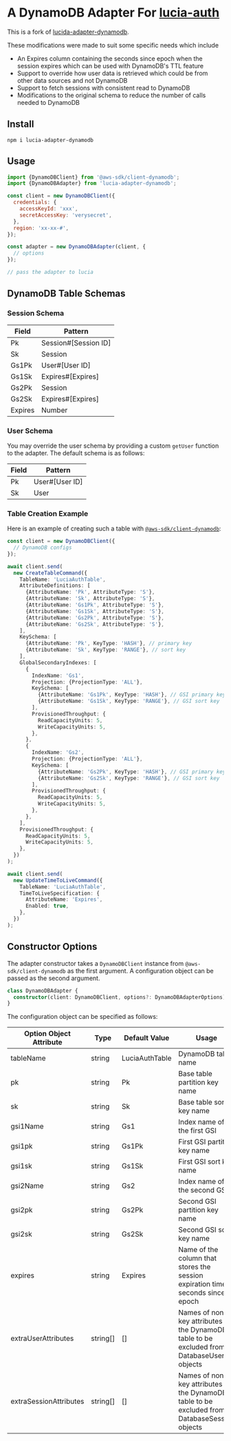 # A DynamoDB Adapter For [lucia-auth](https://github.com/lucia-auth/lucia)

This is a fork of [lucida-adapter-dynamodb](https://github.com/choutianxius/lucia-adapter-dynamodb).

These modifications were made to suit some specific needs which include

- An Expires column containing the seconds since epoch when the session expires which can be used with DynamoDB's TTL feature
- Support to override how user data is retrieved which could be from other data sources and not DynamoDB
- Support to fetch sessions with consistent read to DynamoDB
- Modifications to the original schema to reduce the number of calls needed to DynamoDB

## Install

```shell
npm i lucia-adapter-dynamodb
```

## Usage

```javascript
import {DynamoDBClient} from '@aws-sdk/client-dynamodb';
import {DynamoDBAdapter} from 'lucia-adapter-dynamodb';

const client = new DynamoDBClient({
  credentials: {
    accessKeyId: 'xxx',
    secretAccessKey: 'verysecret',
  },
  region: 'xx-xx-#',
});

const adapter = new DynamoDBAdapter(client, {
  // options
});

// pass the adapter to lucia
```

## DynamoDB Table Schemas

### Session Schema

| Field   | Pattern              |
| ------- | -------------------- |
| Pk      | Session#[Session ID] |
| Sk      | Session              |
| Gs1Pk   | User#[User ID]       |
| Gs1Sk   | Expires#[Expires]    |
| Gs2Pk   | Session              |
| Gs2Sk   | Expires#[Expires]    |
| Expires | Number               |

### User Schema

You may override the user schema by providing a custom `getUser` function to the adapter. The default schema is as
follows:

| Field | Pattern        |
| ----- | -------------- |
| Pk    | User#[User ID] |
| Sk    | User           |

### Table Creation Example

Here is an example of creating such a table
with [`@aws-sdk/client-dynamodb`](https://docs.aws.amazon.com/AWSJavaScriptSDK/v3/latest/client/dynamodb/):

```typescript
const client = new DynamoDBClient({
  // DynamoDB configs
});

await client.send(
  new CreateTableCommand({
    TableName: 'LuciaAuthTable',
    AttributeDefinitions: [
      {AttributeName: 'Pk', AttributeType: 'S'},
      {AttributeName: 'Sk', AttributeType: 'S'},
      {AttributeName: 'Gs1Pk', AttributeType: 'S'},
      {AttributeName: 'Gs1Sk', AttributeType: 'S'},
      {AttributeName: 'Gs2Pk', AttributeType: 'S'},
      {AttributeName: 'Gs2Sk', AttributeType: 'S'},
    ],
    KeySchema: [
      {AttributeName: 'Pk', KeyType: 'HASH'}, // primary key
      {AttributeName: 'Sk', KeyType: 'RANGE'}, // sort key
    ],
    GlobalSecondaryIndexes: [
      {
        IndexName: 'Gs1',
        Projection: {ProjectionType: 'ALL'},
        KeySchema: [
          {AttributeName: 'Gs1Pk', KeyType: 'HASH'}, // GSI primary key
          {AttributeName: 'Gs1Sk', KeyType: 'RANGE'}, // GSI sort key
        ],
        ProvisionedThroughput: {
          ReadCapacityUnits: 5,
          WriteCapacityUnits: 5,
        },
      },
      {
        IndexName: 'Gs2',
        Projection: {ProjectionType: 'ALL'},
        KeySchema: [
          {AttributeName: 'Gs2Pk', KeyType: 'HASH'}, // GSI primary key
          {AttributeName: 'Gs2Sk', KeyType: 'RANGE'}, // GSI sort key
        ],
        ProvisionedThroughput: {
          ReadCapacityUnits: 5,
          WriteCapacityUnits: 5,
        },
      },
    ],
    ProvisionedThroughput: {
      ReadCapacityUnits: 5,
      WriteCapacityUnits: 5,
    },
  })
);

await client.send(
  new UpdateTimeToLiveCommand({
    TableName: 'LuciaAuthTable',
    TimeToLiveSpecification: {
      AttributeName: 'Expires',
      Enabled: true,
    },
  })
);
```

## Constructor Options

The adapter constructor takes a `DynamoDBClient` instance from `@aws-sdk/client-dynamodb` as the first argument. A
configuration object can be passed as the second argument.

```typescript
class DynamoDBAdapter {
  constructor(client: DynamoDBClient, options?: DynamoDBAdapterOptions);
}
```

The configuration object can be specified as follows:

| Option Object Attribute | Type     | Default Value  | Usage                                                                                         |
| ----------------------- | -------- | -------------- | --------------------------------------------------------------------------------------------- |
| tableName               | string   | LuciaAuthTable | DynamoDB table name                                                                           |
| pk                      | string   | Pk             | Base table partition key name                                                                 |
| sk                      | string   | Sk             | Base table sort key name                                                                      |
| gsi1Name                | string   | Gs1            | Index name of the first GSI                                                                   |
| gsi1pk                  | string   | Gs1Pk          | First GSI partition key name                                                                  |
| gsi1sk                  | string   | Gs1Sk          | First GSI sort key name                                                                       |
| gsi2Name                | string   | Gs2            | Index name of the second GSI                                                                  |
| gsi2pk                  | string   | Gs2Pk          | Second GSI partition key name                                                                 |
| gsi2sk                  | string   | Gs2Sk          | Second GSI sort key name                                                                      |
| expires                 | string   | Expires        | Name of the column that stores the session expiration time in seconds since epoch             |
| extraUserAttributes     | string[] | []             | Names of non-key attributes in the DynamoDB table to be excluded from DatabaseUser objects    |
| extraSessionAttributes  | string[] | []             | Names of non-key attributes in the DynamoDB table to be excluded from DatabaseSession objects |

